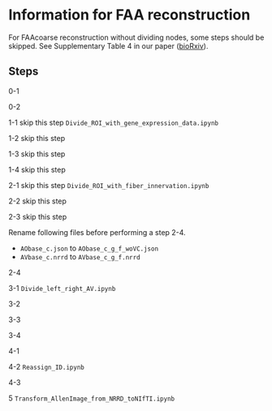 # Information for FAA reconstruction
For FAAcoarse reconstruction without dividing nodes, some steps should be skipped. See Supplementary Table 4 in our paper ([bioRxiv](https://doi.org/10.1101/2020.02.17.953547)). 

## Steps
0-1

0-2

1-1 skip this step `Divide_ROI_with_gene_expression_data.ipynb`

1-2 skip this step

1-3 skip this step

1-4 skip this step

2-1 skip this step `Divide_ROI_with_fiber_innervation.ipynb`

2-2 skip this step

2-3 skip this step

Rename following files before performing a step 2-4.
- `AObase_c.json` to `AObase_c_g_f_woVC.json`
- `AVbase_c.nrrd` to `AVbase_c_g_f.nrrd`

2-4

3-1 `Divide_left_right_AV.ipynb`

3-2

3-3

3-4

4-1

4-2 `Reassign_ID.ipynb`

4-3

5 `Transform_AllenImage_from_NRRD_toNIfTI.ipynb`
